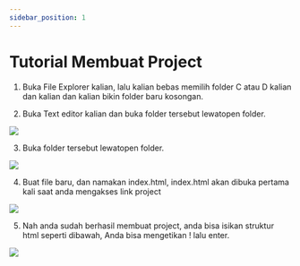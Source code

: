 ```yaml
---
sidebar_position: 1
---
```

# Tutorial Membuat Project

1. Buka File Explorer kalian, lalu kalian bebas memilih folder C atau D kalian dan kalian dan kalian bikin folder baru kosongan.

2. Buka Text editor kalian dan buka folder tersebut lewatopen folder.

**![](https://lh7-us.googleusercontent.com/docsz/AD_4nXf8Annp28ujlxziuBIoOOI_RQhBgOJW0pRW3WsVFcQyE5gJUU-hXwIcONspvpQY04F4heQ44leyj0yi2zinLXOJr9lJZGXKK7YEEemleLCOVztqQZKaFlsBmhiV_Z_3VdR3P4K3-dk03_bNpJEdughkH9xWr5Hgh8_PEbnPkrRwTlDV0AZP-w?key=ESYW2iUyREQEYzkaKMR1vg)**

3. Buka folder tersebut lewatopen folder.

**![](https://lh7-us.googleusercontent.com/docsz/AD_4nXdTnDtIcQTy5Jk2hrr4iDc-lc3cNKsBT8MPMhDoEQ8i9Gg8abtikPRwsvoM0ob1H7zibx4KDsO2IFHJunt1nkp8fWpPSh0gpMRA9-tGAPGpSm7MwyLodprDZ_POtVV5aja8R_BEASA37xATa15dz8oty3SjgVOT0vjBW6qjzvYklWiZjv47nH8?key=ESYW2iUyREQEYzkaKMR1vg)**

4. Buat file baru, dan namakan index.html, index.html akan dibuka pertama kali saat anda mengakses link project

**![](https://lh7-us.googleusercontent.com/docsz/AD_4nXeKb5TomZFluvb_Bpp7BgSAmSly1xynbIaI2ZRCv-2H6OFAKafXAFzhD1cMslNESMTkKWBrtifNOaF1Wz2wAG4KIDovPJoGJdN0iSEQfFsuNxB_T0syxEio1ZJXnk3sxYuiEcKRkWStLonKI22wj1JZXCMZSAEKR7Yf1o3LBsIAr_owqBF8gyc?key=ESYW2iUyREQEYzkaKMR1vg)**


5. Nah anda sudah berhasil membuat project, anda bisa isikan struktur html seperti dibawah, Anda bisa mengetikan ! lalu enter.

**![](https://lh7-us.googleusercontent.com/docsz/AD_4nXf7PbeCMwdk0r8bEnCJwjztVYV3mIJoCd8mTjOVOfHGS9sYyTZ7CP753BFZ3AmrQDpP4Dj3jKJNka6VdGTYcpdxecyPkYqTB8ze3du2V6quCL22CKkhLsPo6mrU8vtgSCjr6tWN6Am4F8eWxGlYtmhkH9yLT_0IkIfXPGmDrkpCpCHB8Z3w08A?key=ESYW2iUyREQEYzkaKMR1vg)**


